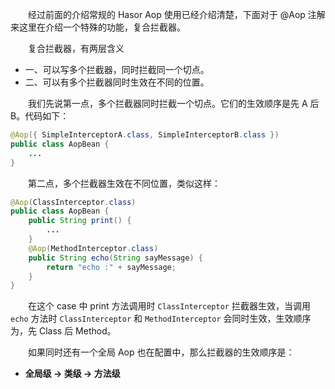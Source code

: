 &emsp;&emsp;经过前面的介绍常规的 Hasor Aop 使用已经介绍清楚，下面对于 @Aop 注解来这里在介绍一个特殊的功能，复合拦截器。

&emsp;&emsp;复合拦截器，有两层含义
- 一、可以写多个拦截器，同时拦截同一个切点。
- 二、可以有多个拦截器同时生效在不同的位置。

&emsp;&emsp;我们先说第一点，多个拦截器同时拦截一个切点。它们的生效顺序是先 A 后 B。代码如下：
```java
@Aop({ SimpleInterceptorA.class, SimpleInterceptorB.class })
public class AopBean {
    ...
}
```

&emsp;&emsp;第二点，多个拦截器生效在不同位置，类似这样：
```java
@Aop(ClassInterceptor.class)
public class AopBean {
    public String print() {
        ...
    }
    @Aop(MethodInterceptor.class)
    public String echo(String sayMessage) {
        return "echo :" + sayMessage;
    }
}
```

&emsp;&emsp;在这个 case 中 print 方法调用时 `ClassInterceptor` 拦截器生效，当调用 `echo` 方法时 `ClassInterceptor` 和 `MethodInterceptor` 会同时生效，生效顺序为，先 Class 后 Method。

&emsp;&emsp;如果同时还有一个全局 Aop 也在配置中，那么拦截器的生效顺序是：
- **全局级 -> 类级 -> 方法级**